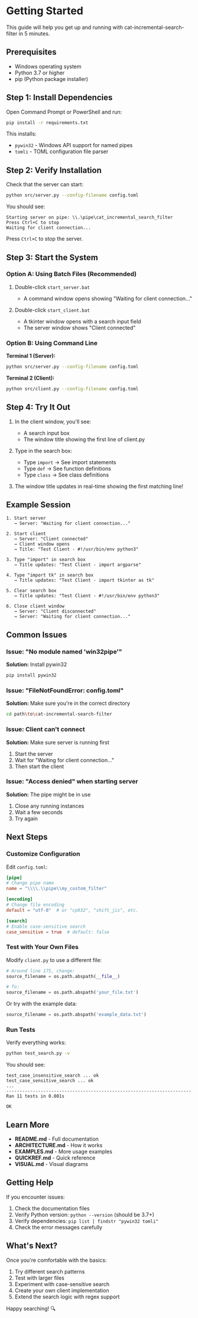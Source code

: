# Getting Started

This guide will help you get up and running with cat-incremental-search-filter in 5 minutes.

## Prerequisites

- Windows operating system
- Python 3.7 or higher
- pip (Python package installer)

## Step 1: Install Dependencies

Open Command Prompt or PowerShell and run:

```bash
pip install -r requirements.txt
```

This installs:
- `pywin32` - Windows API support for named pipes
- `tomli` - TOML configuration file parser

## Step 2: Verify Installation

Check that the server can start:

```bash
python src/server.py --config-filename config.toml
```

You should see:
```
Starting server on pipe: \\.\pipe\cat_incremental_search_filter
Press Ctrl+C to stop
Waiting for client connection...
```

Press `Ctrl+C` to stop the server.

## Step 3: Start the System

### Option A: Using Batch Files (Recommended)

1. Double-click `start_server.bat`
   - A command window opens showing "Waiting for client connection..."

2. Double-click `start_client.bat`
   - A tkinter window opens with a search input field
   - The server window shows "Client connected"

### Option B: Using Command Line

**Terminal 1 (Server):**
```bash
python src/server.py --config-filename config.toml
```

**Terminal 2 (Client):**
```bash
python src/client.py --config-filename config.toml
```

## Step 4: Try It Out

1. In the client window, you'll see:
   - A search input box
   - The window title showing the first line of client.py

2. Type in the search box:
   - Type `import` → See import statements
   - Type `def` → See function definitions
   - Type `class` → See class definitions

3. The window title updates in real-time showing the first matching line!

## Example Session

```
1. Start server
   → Server: "Waiting for client connection..."

2. Start client
   → Server: "Client connected"
   → Client window opens
   → Title: "Test Client - #!/usr/bin/env python3"

3. Type "import" in search box
   → Title updates: "Test Client - import argparse"

4. Type "import tk" in search box
   → Title updates: "Test Client - import tkinter as tk"

5. Clear search box
   → Title updates: "Test Client - #!/usr/bin/env python3"

6. Close client window
   → Server: "Client disconnected"
   → Server: "Waiting for client connection..."
```

## Common Issues

### Issue: "No module named 'win32pipe'"

**Solution:** Install pywin32
```bash
pip install pywin32
```

### Issue: "FileNotFoundError: config.toml"

**Solution:** Make sure you're in the correct directory
```bash
cd path\to\cat-incremental-search-filter
```

### Issue: Client can't connect

**Solution:** Make sure server is running first
1. Start the server
2. Wait for "Waiting for client connection..."
3. Then start the client

### Issue: "Access denied" when starting server

**Solution:** The pipe might be in use
1. Close any running instances
2. Wait a few seconds
3. Try again

## Next Steps

### Customize Configuration

Edit `config.toml`:

```toml
[pipe]
# Change pipe name
name = "\\\\.\\pipe\\my_custom_filter"

[encoding]
# Change file encoding
default = "utf-8"  # or "cp932", "shift_jis", etc.

[search]
# Enable case-sensitive search
case_sensitive = true  # default: false
```

### Test with Your Own Files

Modify `client.py` to use a different file:

```python
# Around line 175, change:
source_filename = os.path.abspath(__file__)

# To:
source_filename = os.path.abspath('your_file.txt')
```

Or try with the example data:

```python
source_filename = os.path.abspath('example_data.txt')
```

### Run Tests

Verify everything works:

```bash
python test_search.py -v
```

You should see:
```
test_case_insensitive_search ... ok
test_case_sensitive_search ... ok
...
----------------------------------------------------------------------
Ran 11 tests in 0.001s

OK
```

## Learn More

- **README.md** - Full documentation
- **ARCHITECTURE.md** - How it works
- **EXAMPLES.md** - More usage examples
- **QUICKREF.md** - Quick reference
- **VISUAL.md** - Visual diagrams

## Getting Help

If you encounter issues:

1. Check the documentation files
2. Verify Python version: `python --version` (should be 3.7+)
3. Verify dependencies: `pip list | findstr "pywin32 tomli"`
4. Check the error messages carefully

## What's Next?

Once you're comfortable with the basics:

1. Try different search patterns
2. Test with larger files
3. Experiment with case-sensitive search
4. Create your own client implementation
5. Extend the search logic with regex support

Happy searching! 🔍
